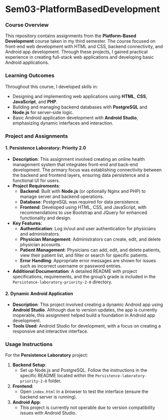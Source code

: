 # Sem03-PlatformBasedDevelopment

### Course Overview
This repository contains assignments from the **Platform-Based Development** course taken in my third semester. The course focused on front-end web development with HTML and CSS, backend connectivity, and Android app development. Through these projects, I gained practical experience in creating full-stack web applications and developing basic Android applications.

### Learning Outcomes
Throughout this course, I developed skills in:
- Designing and implementing web applications using **HTML**, **CSS**, **JavaScript**, and **PHP**.
- Building and managing backend databases with **PostgreSQL** and **Node.js** for server-side logic.
- Basic Android application development with **Android Studio**, emphasizing dynamic interfaces and interaction.

### Project and Assignments

#### 1. Persistence Laboratory: Priority 2.0
- **Description**: This assignment involved creating an online health management system that integrates front-end and back-end development. The primary focus was establishing connectivity between the backend and frontend layers, ensuring data persistence and a functional UI for users.
- **Project Requirements**:
  - **Backend**: Built with **Node.js** (or optionally Nginx and PHP) to manage server and backend operations.
  - **Database**: PostgreSQL was required for data persistence.
  - **Frontend**: Developed using HTML, CSS, and JavaScript, with recommendations to use Bootstrap and JQuery for enhanced functionality and design.
- **Key Features**:
  - **Authentication**: Log in/out and user authentication for physicians and administrators.
  - **Physician Management**: Administrators can create, edit, and delete physician accounts.
  - **Patient Management**: Physicians can add, edit, and delete patients, view their patient list, and filter or search for specific patients.
  - **Error Handling**: Appropriate error messages are shown for issues such as incorrect username or password entries.
- **Additional Documentation**: A detailed README with project specifications, requirements, and the group’s grade is included in the `Persistence-laboratory-priority-2-0` directory.

#### 2. Dynamic Android Application
- **Description**: This project involved creating a dynamic Android app using **Android Studio**. Although due to version updates, the app is currently inoperable, this assignment helped build a foundation in Android app development.
- **Tools Used**: Android Studio for development, with a focus on creating a responsive and interactive interface.

### Usage Instructions
For the **Persistence Laboratory** project:
1. **Backend Setup**:
   - Set up Node.js and PostgreSQL. Follow the instructions in the specific README located within the `Persistence-laboratory-priority-2-0` folder.
2. **Frontend**:
   - Open `index.html` in a browser to test the interface (ensure the backend server is running).
3. **Android App**:
   - This project is currently not operable due to version compatibility issues with Android Studio.
